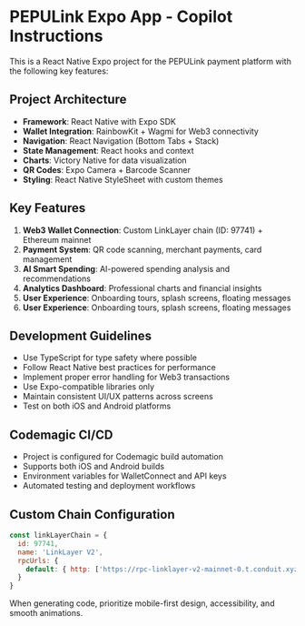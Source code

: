 <!-- Use this file to provide workspace-specific custom instructions to Copilot. For more details, visit https://code.visualstudio.com/docs/copilot/copilot-customization#_use-a-githubcopilotinstructionsmd-file -->

# PEPULink Expo App - Copilot Instructions

This is a React Native Expo project for the PEPULink payment platform with the following key features:

## Project Architecture
- **Framework**: React Native with Expo SDK
- **Wallet Integration**: RainbowKit + Wagmi for Web3 connectivity
- **Navigation**: React Navigation (Bottom Tabs + Stack)
- **State Management**: React hooks and context
- **Charts**: Victory Native for data visualization
- **QR Codes**: Expo Camera + Barcode Scanner
- **Styling**: React Native StyleSheet with custom themes

## Key Features
1. **Web3 Wallet Connection**: Custom LinkLayer chain (ID: 97741) + Ethereum mainnet
2. **Payment System**: QR code scanning, merchant payments, card management
3. **AI Smart Spending**: AI-powered spending analysis and recommendations
4. **Analytics Dashboard**: Professional charts and financial insights
5. **User Experience**: Onboarding tours, splash screens, floating messages
5. **User Experience**: Onboarding tours, splash screens, floating messages

## Development Guidelines
- Use TypeScript for type safety where possible
- Follow React Native best practices for performance
- Implement proper error handling for Web3 transactions
- Use Expo-compatible libraries only
- Maintain consistent UI/UX patterns across screens
- Test on both iOS and Android platforms

## Codemagic CI/CD
- Project is configured for Codemagic build automation
- Supports both iOS and Android builds
- Environment variables for WalletConnect and API keys
- Automated testing and deployment workflows

## Custom Chain Configuration
```javascript
const linkLayerChain = {
  id: 97741,
  name: 'LinkLayer V2',
  rpcUrls: {
    default: { http: ['https://rpc-linklayer-v2-mainnet-0.t.conduit.xyz'] }
  }
}
```

When generating code, prioritize mobile-first design, accessibility, and smooth animations.

